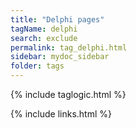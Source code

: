 ```yaml
---
title: "Delphi pages"
tagName: delphi
search: exclude
permalink: tag_delphi.html
sidebar: mydoc_sidebar
folder: tags
---
```

{% include taglogic.html %}

{% include links.html %}
